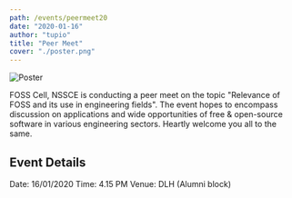 ```yaml
---
path: /events/peermeet20
date: "2020-01-16"
author: "tupio"
title: "Peer Meet"
cover: "./poster.png"
---
```


![Poster](./poster.png)

FOSS Cell, NSSCE is conducting a peer meet on the topic "Relevance of FOSS and its use in engineering fields". The event hopes to encompass discussion on applications and wide opportunities of free & open-source software in various engineering sectors.
Heartly welcome you all to the same.

## Event Details

Date: 16/01/2020
Time: 4.15 PM
Venue: DLH (Alumni block)
